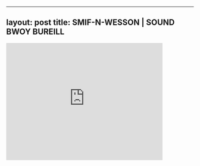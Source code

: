 

---
layout: post
title: SMIF-N-WESSON | SOUND BWOY BUREILL
---


<iframe width="420" height="315" src="http://www.youtube.com/embed/4g8cjYTIVes" frameborder="0" allowfullscreen></iframe>

